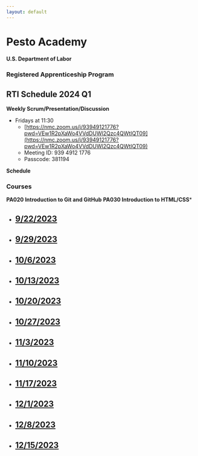 ```yaml
---
layout: default
---
```

# Pesto Academy 

#### U.S. Department of Labor
### Registered Apprenticeship Program
## RTI Schedule 2024 Q1

**Weekly Scrum/Presentation/Discussion**
- Fridays at 11:30
    - [https://nmc.zoom.us/j/93949121776?pwd=VEw1R2pXaWo4VVdDUWl2Qzc4QWtIQT09](https://nmc.zoom.us/j/93949121776?pwd=VEw1R2pXaWo4VVdDUWl2Qzc4QWtIQT09)
    - Meeting ID: 939 4912 1776 
    - Passcode: 381194 


**Schedule**

### Courses ###
**PA020 Introduction to Git and GitHub**
**PA030 Introduction to HTML/CSS***

- [9/22/2023]()
    - 
- [9/29/2023]()
    - 
- [10/6/2023]()
    - 
- [10/13/2023]()
    - 
- [10/20/2023]()
    - 
- [10/27/2023]()
    - 
- [11/3/2023]()
    -
- [11/10/2023]()
    - 
- [11/17/2023]()
    - 
- [12/1/2023]()
    - 
- [12/8/2023]()
    - 
- [12/15/2023]()
    - 


